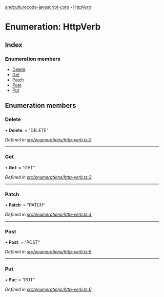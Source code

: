 [andculturecode-javascript-core](../README.md) › [HttpVerb](httpverb.md)

# Enumeration: HttpVerb

## Index

### Enumeration members

* [Delete](httpverb.md#delete)
* [Get](httpverb.md#get)
* [Patch](httpverb.md#patch)
* [Post](httpverb.md#post)
* [Put](httpverb.md#put)

## Enumeration members

###  Delete

• **Delete**: = "DELETE"

*Defined in [src/enumerations/http-verb.ts:2](https://github.com/AndcultureCode/AndcultureCode.JavaScript.Core/blob/4edfec2/src/enumerations/http-verb.ts#L2)*

___

###  Get

• **Get**: = "GET"

*Defined in [src/enumerations/http-verb.ts:3](https://github.com/AndcultureCode/AndcultureCode.JavaScript.Core/blob/4edfec2/src/enumerations/http-verb.ts#L3)*

___

###  Patch

• **Patch**: = "PATCH"

*Defined in [src/enumerations/http-verb.ts:4](https://github.com/AndcultureCode/AndcultureCode.JavaScript.Core/blob/4edfec2/src/enumerations/http-verb.ts#L4)*

___

###  Post

• **Post**: = "POST"

*Defined in [src/enumerations/http-verb.ts:5](https://github.com/AndcultureCode/AndcultureCode.JavaScript.Core/blob/4edfec2/src/enumerations/http-verb.ts#L5)*

___

###  Put

• **Put**: = "PUT"

*Defined in [src/enumerations/http-verb.ts:6](https://github.com/AndcultureCode/AndcultureCode.JavaScript.Core/blob/4edfec2/src/enumerations/http-verb.ts#L6)*
